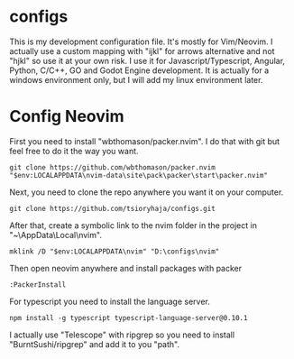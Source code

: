 # configs

This is my development configuration file. It's mostly for Vim/Neovim.
I actually use a custom mapping with "ijkl" for arrows alternative and not "hjkl" so use it at your own risk.
I use it for Javascript/Typescript, Angular, Python, C/C++, GO and Godot Engine development.
It is actually for a windows environment only, but I will add my linux environment later.

# Config Neovim

First you need to install "wbthomason/packer.nvim".
I do that with git but feel free to do it the way you want.

``` shell
git clone https://github.com/wbthomason/packer.nvim "$env:LOCALAPPDATA\nvim-data\site\pack\packer\start\packer.nvim"
```

Next, you need to clone the repo anywhere you want it on your computer.

``` shell
git clone https://github.com/tsioryhaja/configs.git
```

After that, create a symbolic link to the nvim folder in the project in "~\AppData\Local\nvim".

``` shell
mklink /D "$env:LOCALAPPDATA\nvim" "D:\configs\nvim"
```

Then open neovim anywhere and install packages with packer

``` shell
:PackerInstall
```

For typescript you need to install the language server.

``` shell
npm install -g typescript typescript-language-server@0.10.1
```

I actually use "Telescope" with ripgrep so you need to install "BurntSushi/ripgrep" and add it to you "path".
